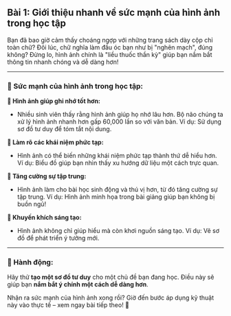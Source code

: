 ## Bài 1: Giới thiệu nhanh về sức mạnh của hình ảnh trong học tập

Bạn đã bao giờ cảm thấy choáng ngợp với những trang sách dày cộp chỉ toàn chữ? Đôi lúc, chữ nghĩa làm đầu óc bạn như bị "nghẽn mạch", đúng không? Đừng lo, hình ảnh chính là "liều thuốc thần kỳ" giúp bạn nắm bắt thông tin nhanh chóng và dễ dàng hơn!

---

### 📌 Sức mạnh của hình ảnh trong học tập:

**🔹 Hình ảnh giúp ghi nhớ tốt hơn:**
- Nhiều sinh viên thấy rằng hình ảnh giúp họ nhớ lâu hơn. Bộ não chúng ta xử lý hình ảnh nhanh hơn gấp 60,000 lần so với văn bản. Ví dụ: Sử dụng sơ đồ tư duy để tóm tắt nội dung.

**🔹 Làm rõ các khái niệm phức tạp:**
- Hình ảnh có thể biến những khái niệm phức tạp thành thứ dễ hiểu hơn. Ví dụ: Biểu đồ giúp bạn nhìn thấy xu hướng dữ liệu một cách trực quan.

**🔹 Tăng cường sự tập trung:**
- Hình ảnh làm cho bài học sinh động và thú vị hơn, từ đó tăng cường sự tập trung. Ví dụ: Hình ảnh minh họa trong bài giảng giúp bạn không bị buồn ngủ!

**🔹 Khuyến khích sáng tạo:**
- Hình ảnh không chỉ giúp hiểu mà còn khơi nguồn sáng tạo. Ví dụ: Vẽ sơ đồ để phát triển ý tưởng mới.

---

### 🚀 Hành động:

Hãy thử **tạo một sơ đồ tư duy** cho một chủ đề bạn đang học. Điều này sẽ giúp bạn **nắm bắt ý chính một cách dễ dàng hơn**.

Nhận ra sức mạnh của hình ảnh xong rồi? Giờ đến bước áp dụng kỹ thuật này vào thực tế – xem ngay bài tiếp theo! 🎨